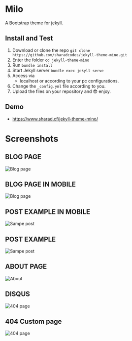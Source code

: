 # Milo
A Bootstrap theme for jekyll.

## Install and Test

1. Download or clone the repo
   `git clone https://github.com/sharadcodes/jekyll-theme-mino.git`
2. Enter the folder
   `cd jekyll-theme-mino`
3. Run
   `bundle install`
4. Start Jekyll server
   `bundle exec jekyll serve`
5. Access via
   * localhost or according to your pc configurations.
6. Change the `_config.yml` file according to you.
7. Upload the files on your repository and :sunglasses: enjoy.

## Demo

- https://www.sharad.cf/jekyll-theme-mino/

# Screenshots

## BLOG PAGE
![Blog page](https://github.com/sharadcodes/jekyll-theme-mino/raw/master/screenshots/1.png)
## BLOG PAGE IN MOBILE
![Blog page](https://github.com/sharadcodes/jekyll-theme-mino/raw/master/screenshots/2.png)
## POST EXAMPLE IN MOBILE
![Sampe post](https://github.com/sharadcodes/jekyll-theme-mino/raw/master/screenshots/3.png)
## POST EXAMPLE
![Sampe post](https://github.com/sharadcodes/jekyll-theme-mino/raw/master/screenshots/4.png)
## ABOUT PAGE
![About](https://github.com/sharadcodes/jekyll-theme-mino/raw/master/screenshots/5.png)
## DISQUS
![404 page](https://github.com/sharadcodes/jekyll-theme-mino/raw/master/screenshots/6.png)
## 404 Custom page
![404 page](https://github.com/sharadcodes/jekyll-theme-mino/raw/master/screenshots/6.png)
